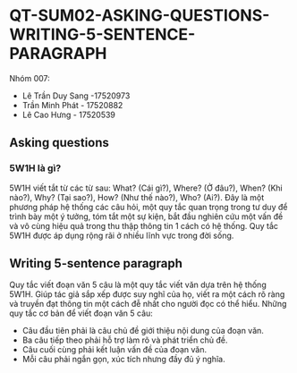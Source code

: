 # QT-SUM02-ASKING-QUESTIONS-WRITING-5-SENTENCE-PARAGRAPH


Nhóm 007: 
- Lê Trần Duy Sang -17520973 
-  Trần Minh Phát - 17520882 
-  Lê Cao Hưng - 17520539

## Asking questions
### 5W1H là gì?
5W1H viết tắt từ các từ sau: What? (Cái gì?), Where? (Ở đâu?), When? (Khi nào?), Why? (Tại sao?), How? (Như thế nào?), Who? (Ai?). Đây là một phương pháp hệ thống các câu hỏi, một quy tắc quan trọng trong tư duy để trình bày một ý tưởng, tóm tắt một sự kiện, bắt đầu nghiên cứu một vấn đề và vô cùng hiệu quả trong thu thập thông tin 1 cách có hệ thống. Quy tắc 5W1H được áp dụng rộng rãi ở nhiều lĩnh vực trong đời sống.

## Writing 5-sentence paragraph
Quy tắc viết đoạn văn 5 câu là một quy tắc viết văn dựa trên hệ thống 5W1H. Giúp tác giả sắp xếp được suy nghĩ của họ, viết ra một cách rõ ràng và truyền đạt thông tin một cách đễ nhất cho người đọc có thể hiểu. Những quy tắc cơ bản để viết đoạn văn 5 câu:

-	Câu đầu tiên phải là câu chủ đề giới thiệu nội dung của đoạn văn.
-	Ba câu tiếp theo phải hỗ trợ làm rõ và phát triển chủ đề.
-	Câu cuối cùng phải kết luận vấn đề của đoạn văn.
-	Mỗi câu phải ngắn gọn, xúc tích nhưng đầy đủ ý nghĩa.



